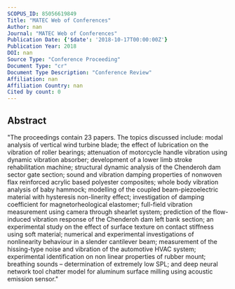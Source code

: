 ```yaml
---
SCOPUS_ID: 85056619849
Title: "MATEC Web of Conferences"
Author: nan
Journal: "MATEC Web of Conferences"
Publication Date: {'$date': '2018-10-17T00:00:00Z'}
Publication Year: 2018
DOI: nan
Source Type: "Conference Proceeding"
Document Type: "cr"
Document Type Description: "Conference Review"
Affiliation: nan
Affiliation Country: nan
Cited by count: 0
---
```


## Abstract
"The proceedings contain 23 papers. The topics discussed include: modal analysis of vertical wind turbine blade; the effect of lubrication on the vibration of roller bearings; attenuation of motorcycle handle vibration using dynamic vibration absorber; development of a lower limb stroke rehabilitation machine; structural dynamic analysis of the Chenderoh dam sector gate section; sound and vibration damping properties of nonwoven flax reinforced acrylic based polyester composites; whole body vibration analysis of baby hammock; modelling of the coupled beam-piezoelectric material with hysteresis non-linerity effect; investigation of damping coefficient for magnetorheological elastomer; full-field vibration measurement using camera through shearlet system; prediction of the flow-induced vibration response of the Chenderoh dam left bank section; an experimental study on the effect of surface texture on contact stiffness using soft material; numerical and experimental investigations of nonlinearity behaviour in a slender cantilever beam; measurement of the hissing-type noise and vibration of the automotive HVAC system; experimental identification on non linear properties of rubber mount; breathing sounds – determination of extremely low SPL; and deep neural network tool chatter model for aluminum surface milling using acoustic emission sensor."
